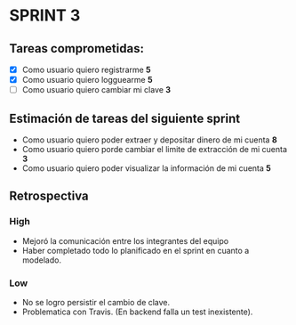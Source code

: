 # SPRINT 3

## Tareas comprometidas:
- [x] Como usuario quiero registrarme **5**
- [x] Como usuario quiero logguearme **5**
- [ ] Como usuario quiero cambiar mi clave **3**

## Estimación de tareas del siguiente sprint
- Como usuario quiero poder extraer y depositar dinero de mi cuenta **8**
- Como usuario quiero porde cambiar el limite de extracción de mi cuenta **3**
- Como usuario quiero poder visualizar la información de mi cuenta **5**


## Retrospectiva

### High
- Mejoró la comunicación entre los integrantes del equipo
- Haber completado todo lo planificado en el sprint en cuanto a modelado.

### Low
- No se logro persistir el cambio de clave.
- Problematica con Travis. (En backend falla un test inexistente).
